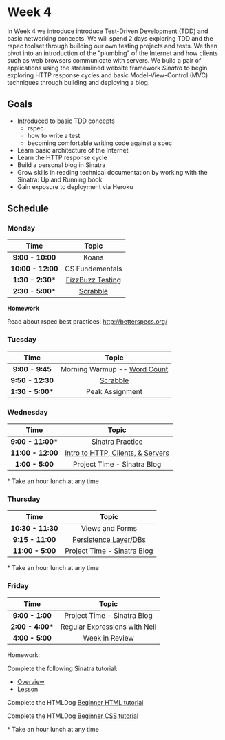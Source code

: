 # Week 4

In Week 4 we introduce introduce Test-Driven Development (TDD) and basic networking concepts. We will spend 2 days exploring TDD and the rspec toolset through building our own testing projects and tests. We then pivot into an introduction of the "plumbing" of the Internet and how clients such as web browsers communicate with servers. We build a pair of applications using the streamlined website framework *Sinatra* to begin exploring HTTP response cycles and basic Model-View-Control (MVC) techniques through building and deploying a blog.

## Goals
- Introduced to basic TDD concepts
    - rspec
    - how to write a test
    - becoming comfortable writing code against a spec
- Learn basic architecture of the Internet
- Learn the HTTP response cycle
- Build a personal blog in Sinatra
- Grow skills in reading technical documentation by working with the Sinatra: Up and Running book
- Gain exposure to deployment via Heroku

## Schedule

### Monday

| Time              | Topic                              |
|:-----------------:|:----------------------------------:|
| **9:00 - 10:00**   | Koans                            |
| **10:00 - 12:00**   | CS Fundementals                 |
| **1:30 - 2:30*** | [FizzBuzz Testing](monday/testing.md)                  |
| **2:30 - 5:00*** | [Scrabble](monday/scrabble.md)                       |

**Homework**

Read about rspec best practices: http://betterspecs.org/

### Tuesday

| Time               | Topic                           |
|:------------------:|:-------------------------------:|
| **9:00 - 9:45**    | Morning Warmup -- [Word Count](resources/word_count/README.md) |
| **9:50 - 12:30**  | [Scrabble](monday/scrabble.md) |
| **1:30 - 5:00*** | Peak Assignment |

### Wednesday

| Time              | Topic                                              |
|:-----------------:|:--------------------------------------------------:|
| **9:00 - 11:00*** | [Sinatra Practice](friday/sinatra-practice-overview.md) |
| **11:00 - 12:00** | [Intro to HTTP, Clients, & Servers](wednesday/networking.md) |
| **1:00 - 5:00**   | Project Time - Sinatra Blog |

\* Take an hour lunch at any time


### Thursday

| Time              | Topic                          |
|:-----------------:|:------------------------------:|
| **10:30 - 11:30** | Views and Forms                |
| **9:15 - 11:00**  | [Persistence Layer/DBs](friday/databases)               |
| **11:00 - 5:00**   | Project Time - Sinatra Blog |

\* Take an hour lunch at any time


### Friday

| Time              | Topic                                                   |
|:-----------------:|:-------------------------------------------------------:|
| **9:00 - 1:00**   | Project Time - Sinatra Blog |
| **2:00 - 4:00*** |  Regular Expressions with Nell |
| **4:00 - 5:00**   | Week in Review                                          |

Homework:

Complete the following Sinatra tutorial:

  - [Overview](https://github.com/Ada-Developers-Academy/daily-curriculum/blob/master/week04/friday/homework_lesson_plan.md)
  - [Lesson](https://github.com/Ada-Developers-Academy/daily-curriculum/blob/master/week04/friday/sinatra-practice.md)

Complete the HTMLDog [Beginner HTML tutorial](http://www.htmldog.com/guides/html/beginner/)

Complete the HTMLDog [Beginner CSS tutorial](http://www.htmldog.com/guides/css/beginner/)

\* Take an hour lunch at any time
